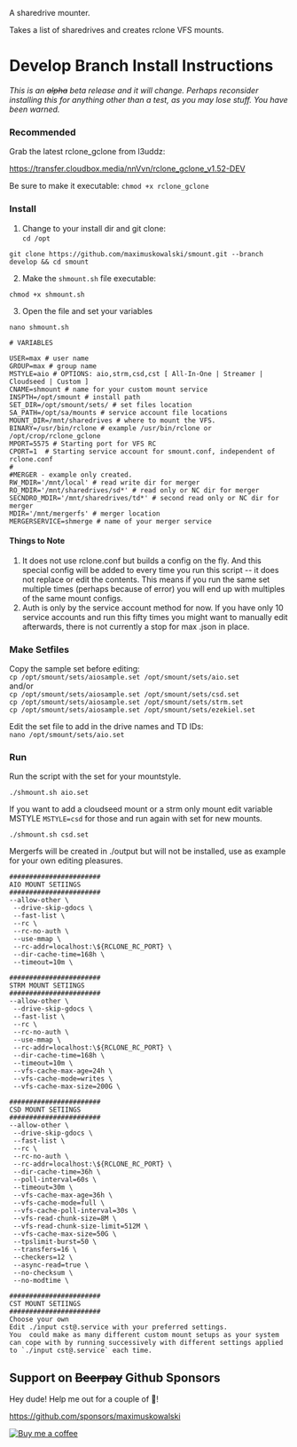 
A sharedrive mounter.

Takes a list of sharedrives and creates rclone VFS mounts.

# Develop Branch Install Instructions
_This is an ~~alpha~~ beta release and it will change.  Perhaps reconsider installing this for anything other than a test, as you may lose stuff. You have been warned._

### Recommended
Grab the latest rclone_gclone from l3uddz: 

https://transfer.cloudbox.media/nnVvn/rclone_gclone_v1.52-DEV  

Be sure to make it executable: `chmod +x rclone_gclone`

### Install 
1) Change to your install dir and git clone:  
`cd /opt`

`git clone https://github.com/maximuskowalski/smount.git --branch develop && cd smount`

2) Make the `shmount.sh` file executable:

`chmod +x shmount.sh`  

3) Open the file and set your variables 

`nano shmount.sh`

```
# VARIABLES

USER=max # user name
GROUP=max # group name
MSTYLE=aio # OPTIONS: aio,strm,csd,cst [ All-In-One | Streamer | Cloudseed | Custom ]
CNAME=shmount # name for your custom mount service
INSPTH=/opt/smount # install path
SET_DIR=/opt/smount/sets/ # set files location
SA_PATH=/opt/sa/mounts # service account file locations
MOUNT_DIR=/mnt/sharedrives # where to mount the VFS.
BINARY=/usr/bin/rclone # example /usr/bin/rclone or /opt/crop/rclone_gclone
MPORT=5575 # Starting port for VFS RC
CPORT=1  # Starting service account for smount.conf, independent of rclone.conf
#
#MERGER - example only created.
RW_MDIR='/mnt/local' # read write dir for merger
RO_MDIR='/mnt/sharedrives/sd*' # read only or NC dir for merger
SECNDRO_MDIR='/mnt/sharedrives/td*' # second read only or NC dir for merger
MDIR='/mnt/mergerfs' # merger location
MERGERSERVICE=shmerge # name of your merger service

```

#### Things to Note
1) It does not use rclone.conf but builds a config on the fly. And this special config will be added to every time you run this script -- it does not replace or edit the contents.  This means if you run the same set multiple times (perhaps because of error) you will end up with multiples of the same mount configs. 
2) Auth is only by the service account method for now. If you have only 10 service accounts and run this fifty times you might want to manually edit afterwards, there is not currently a stop for max .json in place. 

### Make Setfiles
Copy the sample set before editing:  
`cp /opt/smount/sets/aiosample.set /opt/smount/sets/aio.set`  
and/or  
`cp /opt/smount/sets/aiosample.set /opt/smount/sets/csd.set`  
`cp /opt/smount/sets/aiosample.set /opt/smount/sets/strm.set`  
`cp /opt/smount/sets/aiosample.set /opt/smount/sets/ezekiel.set`  

Edit the set file to add in the drive names and TD IDs:  
`nano /opt/smount/sets/aio.set` 

### Run
Run the script with the set for your mountstyle.

`./shmount.sh aio.set`

If you want to add a cloudseed mount or a strm only mount edit variable MSTYLE `MSTYLE=csd` for those and run again with set for new mounts.

`./shmount.sh csd.set`

Mergerfs will be created in ./output but will not be installed, use as example for your own editing pleasures.

```
#######################
AIO MOUNT SETIINGS
#######################
--allow-other \
 --drive-skip-gdocs \
 --fast-list \
 --rc \
 --rc-no-auth \
 --use-mmap \
 --rc-addr=localhost:\${RCLONE_RC_PORT} \
 --dir-cache-time=168h \
 --timeout=10m \

#######################
STRM MOUNT SETIINGS
#######################
--allow-other \
 --drive-skip-gdocs \
 --fast-list \
 --rc \
 --rc-no-auth \
 --use-mmap \
 --rc-addr=localhost:\${RCLONE_RC_PORT} \
 --dir-cache-time=168h \
 --timeout=10m \
 --vfs-cache-max-age=24h \
 --vfs-cache-mode=writes \
 --vfs-cache-max-size=200G \

#######################
CSD MOUNT SETIINGS
#######################
--allow-other \
 --drive-skip-gdocs \
 --fast-list \
 --rc \
 --rc-no-auth \
 --rc-addr=localhost:\${RCLONE_RC_PORT} \
 --dir-cache-time=36h \
 --poll-interval=60s \
 --timeout=30m \
 --vfs-cache-max-age=36h \
 --vfs-cache-mode=full \
 --vfs-cache-poll-interval=30s \
 --vfs-read-chunk-size=8M \
 --vfs-read-chunk-size-limit=512M \
 --vfs-cache-max-size=50G \
 --tpslimit-burst=50 \
 --transfers=16 \
 --checkers=12 \
 --async-read=true \
 --no-checksum \
 --no-modtime \

#######################
CST MOUNT SETIINGS
#######################
Choose your own
Edit ./input cst@.service with your preferred settings.
You  could make as many different custom mount setups as your system can cope with by running successively with different settings applied to `./input cst@.service` each time.
```

## Support on ~~Beerpay~~ Github Sponsors
Hey dude! Help me out for a couple of :beers:!

https://github.com/sponsors/maximuskowalski

[![Buy me a coffee][buymeacoffee-shield]][buymeacoffee]

[buymeacoffee-shield]: https://www.buymeacoffee.com/assets/img/guidelines/download-assets-sm-2.svg
[buymeacoffee]: https://github.com/sponsors/maximuskowalski
